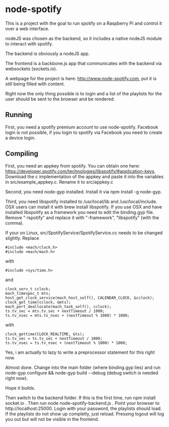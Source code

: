node-spotify
============
This is a project with the goal to run spotify on a Raspberry Pi and control it over a web interface.

nodeJS was chosen as the backend, so it includes a native nodeJS module to interact with spotify.

The backend is obviously a nodeJS app.

The frontend is a backbone.js app that communicates with the backend via websockets (sockets.io).

A webpage for the project is here: http://www.node-spotify.com, put it is still being filled with content.

Right now the only thing possible is to login and a list of the playlists for the user should be sent to the browser and be
rendered.

Running
-------
First, you need a spotify premium account to use node-spotify. Facebook login is not possible, if you login to spotify via Facebook you need to create a device login.

Compiling
---------
First, you need an appkey from spotify. You can obtain one here: https://developer.spotify.com/technologies/libspotify/#application-keys.
Download the c implementation of the appkey and paste it into the variables in src/example_appkey.c. Rename it to src/appkey.c

Second, you need node-gyp installed. Install it via npm install -g node-gyp.

Third, you need libspotify installed to /usr/local/lib and /usr/local/include. OSX users can install it with brew install libspotify. If you use OSX and have
installed libspotify as a framework you need to edit the binding.gyp file. Remove "-lspotify" and replace it with "-framework", "libspotify" (with the comma).

If your on Linux, src/SpotifyService/SpotifyService.cc needs to be changed slightly. Replace

    #include <mach/clock.h>
    #include <mach/mach.h>

with

    #include <sys/time.h>

and

    clock_serv_t cclock;
    mach_timespec_t mts;
    host_get_clock_service(mach_host_self(), CALENDAR_CLOCK, &cclock);
    clock_get_time(cclock, &mts);
    mach_port_deallocate(mach_task_self(), cclock);
    ts.tv_sec = mts.tv_sec + nextTimeout / 1000;
    ts.tv_nsec = mts.tv_nsec + (nextTimeout % 1000) * 1000;

with

    clock_gettime(CLOCK_REALTIME, &ts);
    ts.tv_sec = ts.tv_sec + nextTimeout / 1000;
    ts.tv_nsec = ts.tv_nsec + (nextTimeout % 1000) * 1000;

Yes, i am actually to lazy to write a preprocessor statement for this right now.

Almost done. Change into the main folder (where binding.gyp lies) and run node-gyp configure && node-gyp build --debug (debug switch is needed right now).

Hope it builds.

Then switch to the backend folder. If this is the first time, run npm install socket.io . Then run node node-spotify-backend.js . Point your browser to http://localhost:25000.
Login with your password, the playlists should load. If the playlists do not show up completly, just reload. Pressing logout will log you out but will not be visible in the frontend.
